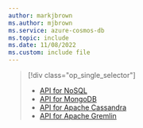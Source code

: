 ```yaml
---
author: markjbrown
ms.author: mjbrown
ms.service: azure-cosmos-db
ms.topic: include
ms.date: 11/08/2022
ms.custom: include file
---
```


> [!div class="op_single_selector"]
>
> * [API for NoSQL](../nosql/diagnostic-queries.md)
> * [API for MongoDB](../mongodb/diagnostic-queries.md)
> * [API for Apache Cassandra](../cassandra/diagnostic-queries.md)
> * [API for Apache Gremlin](../gremlin/diagnostic-queries.md)
>